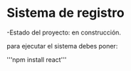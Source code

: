 <h1>Sistema de registro</h1>


-Estado del proyecto: en construcción.

para ejecutar el sistema debes poner:

'''npm install react'''
